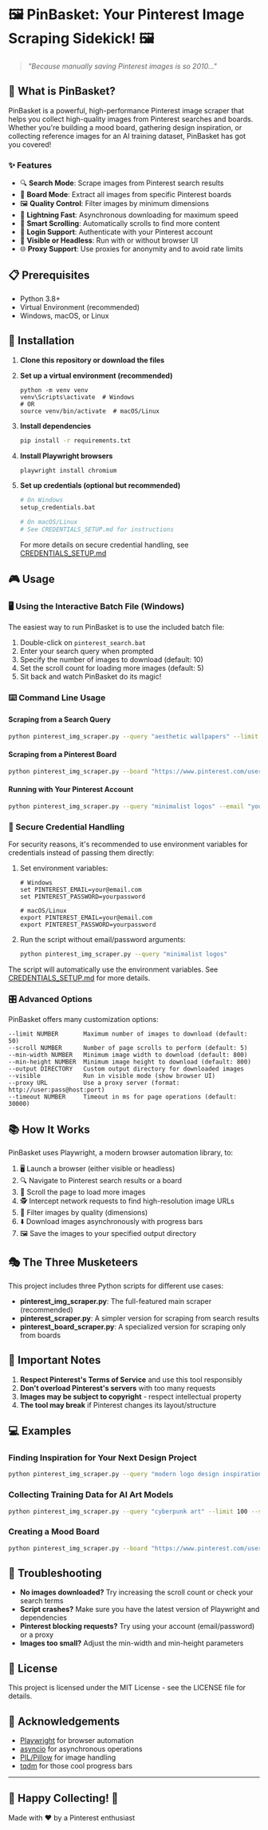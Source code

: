 # 🖼️ PinBasket: Your Pinterest Image Scraping Sidekick! 🖼️

> *"Because manually saving Pinterest images is so 2010..."*

## 🚀 What is PinBasket?

PinBasket is a powerful, high-performance Pinterest image scraper that helps you collect high-quality images from Pinterest searches and boards. Whether you're building a mood board, gathering design inspiration, or collecting reference images for an AI training dataset, PinBasket has got you covered!

### ✨ Features

- 🔍 **Search Mode**: Scrape images from Pinterest search results
- 📌 **Board Mode**: Extract all images from specific Pinterest boards
- 🖼️ **Quality Control**: Filter images by minimum dimensions
- 🚄 **Lightning Fast**: Asynchronous downloading for maximum speed
- 🧠 **Smart Scrolling**: Automatically scrolls to find more content
- 🔐 **Login Support**: Authenticate with your Pinterest account
- 👀 **Visible or Headless**: Run with or without browser UI
- 🌐 **Proxy Support**: Use proxies for anonymity and to avoid rate limits

## 📋 Prerequisites

- Python 3.8+
- Virtual Environment (recommended)
- Windows, macOS, or Linux

## 🔧 Installation

1. **Clone this repository or download the files**

2. **Set up a virtual environment (recommended)**
   ```batch
   python -m venv venv
   venv\Scripts\activate  # Windows
   # OR
   source venv/bin/activate  # macOS/Linux
   ```

3. **Install dependencies**
   ```bash
   pip install -r requirements.txt
   ```

4. **Install Playwright browsers**
   ```bash
   playwright install chromium
   ```

5. **Set up credentials (optional but recommended)**
   ```bash
   # On Windows
   setup_credentials.bat
   
   # On macOS/Linux
   # See CREDENTIALS_SETUP.md for instructions
   ```
   For more details on secure credential handling, see [CREDENTIALS_SETUP.md](CREDENTIALS_SETUP.md)

## 🎮 Usage

### 🖥️ Using the Interactive Batch File (Windows)

The easiest way to run PinBasket is to use the included batch file:

1. Double-click on `pinterest_search.bat`
2. Enter your search query when prompted
3. Specify the number of images to download (default: 10)
4. Set the scroll count for loading more images (default: 5)
5. Sit back and watch PinBasket do its magic!

### ⌨️ Command Line Usage

#### Scraping from a Search Query

```bash
python pinterest_img_scraper.py --query "aesthetic wallpapers" --limit 20 --scroll 5
```

#### Scraping from a Pinterest Board

```bash
python pinterest_img_scraper.py --board "https://www.pinterest.com/username/boardname/" --limit 50
```

#### Running with Your Pinterest Account

```bash
python pinterest_img_scraper.py --query "minimalist logos" --email "your@email.com" --password "yourpassword"
```

### 🔐 Secure Credential Handling

For security reasons, it's recommended to use environment variables for credentials instead of passing them directly:

1. Set environment variables:
   ```
   # Windows
   set PINTEREST_EMAIL=your@email.com
   set PINTEREST_PASSWORD=yourpassword
   
   # macOS/Linux
   export PINTEREST_EMAIL=your@email.com
   export PINTEREST_PASSWORD=yourpassword
   ```

2. Run the script without email/password arguments:
   ```bash
   python pinterest_img_scraper.py --query "minimalist logos"
   ```

The script will automatically use the environment variables. See [CREDENTIALS_SETUP.md](CREDENTIALS_SETUP.md) for more details.

### 🎛️ Advanced Options

PinBasket offers many customization options:

```
--limit NUMBER       Maximum number of images to download (default: 50)
--scroll NUMBER      Number of page scrolls to perform (default: 5)
--min-width NUMBER   Minimum image width to download (default: 800)
--min-height NUMBER  Minimum image height to download (default: 800)
--output DIRECTORY   Custom output directory for downloaded images
--visible            Run in visible mode (show browser UI)
--proxy URL          Use a proxy server (format: http://user:pass@host:port)
--timeout NUMBER     Timeout in ms for page operations (default: 30000)
```

## 📚 How It Works

PinBasket uses Playwright, a modern browser automation library, to:

1. 🖥️ Launch a browser (either visible or headless)
2. 🔍 Navigate to Pinterest search results or a board
3. 📜 Scroll the page to load more images
4. 🕵️ Intercept network requests to find high-resolution image URLs
5. 👮 Filter images by quality (dimensions)
6. ⬇️ Download images asynchronously with progress bars
7. 🖼️ Save the images to your specified output directory

## 🎭 The Three Musketeers

This project includes three Python scripts for different use cases:

- **pinterest_img_scraper.py**: The full-featured main scraper (recommended)
- **pinterest_scraper.py**: A simpler version for scraping from search results 
- **pinterest_board_scraper.py**: A specialized version for scraping only from boards

## 🛑 Important Notes

1. **Respect Pinterest's Terms of Service** and use this tool responsibly
2. **Don't overload Pinterest's servers** with too many requests
3. **Images may be subject to copyright** - respect intellectual property
4. **The tool may break** if Pinterest changes its layout/structure

## 💻 Examples

### Finding Inspiration for Your Next Design Project

```bash
python pinterest_img_scraper.py --query "modern logo design inspiration" --limit 30 --min-width 1000 --min-height 1000
```

### Collecting Training Data for AI Art Models

```bash
python pinterest_img_scraper.py --query "cyberpunk art" --limit 100 --scroll 10 --output "ai_training_data"
```

### Creating a Mood Board

```bash
python pinterest_img_scraper.py --board "https://www.pinterest.com/username/summer-fashion/" --visible
```

## 🤔 Troubleshooting

- **No images downloaded?** Try increasing the scroll count or check your search terms
- **Script crashes?** Make sure you have the latest version of Playwright and dependencies
- **Pinterest blocking requests?** Try using your account (email/password) or a proxy
- **Images too small?** Adjust the min-width and min-height parameters

## 📝 License

This project is licensed under the MIT License - see the LICENSE file for details.

## 🙏 Acknowledgements

- [Playwright](https://playwright.dev/) for browser automation
- [asyncio](https://docs.python.org/3/library/asyncio.html) for asynchronous operations
- [PIL/Pillow](https://pillow.readthedocs.io/) for image handling
- [tqdm](https://tqdm.github.io/) for those cool progress bars

---

## 📸 Happy Collecting! 📸

Made with ❤️ by a Pinterest enthusiast 